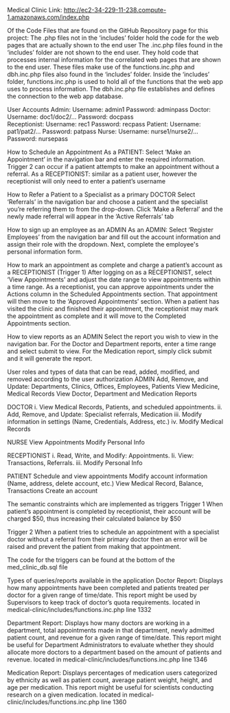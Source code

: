 Medical Clinic Link: http://ec2-34-229-11-238.compute-1.amazonaws.com/index.php

Of the Code Files that are found on the GitHub Repository page for this project:
The .php files not in the ‘includes’ folder hold the code for the web pages that are actually shown to the end user
The .inc.php files found in the ‘includes’ folder are not shown to the end user. They hold code that processes internal information for the correlated web pages that are shown to the end user. These files make use of the functions.inc.php and dbh.inc.php files also found in the ‘includes’ folder.
Inside the ‘includes’ folder, functions.inc.php is used to hold all of the functions that the web app uses to process information. The dbh.inc.php file establishes and defines the connection to the web app database.

User Accounts
Admin:
Username: admin1
Password: adminpass
Doctor:	
Username: doc1/doc2/…
Password: docpass	
Receptionist:
Username: rec1
Password: recpass
Patient: 
Username: pat1/pat2/…
Password: patpass
Nurse:
Username: nurse1/nurse2/…
Password: nursepass

How to Schedule an Appointment
As a PATIENT: Select ‘Make an Appointment’ in the navigation bar and enter the required information. Trigger 2 can occur if a patient attempts to make an appointment without a referral. 
As a RECEPTIONIST: similar as a patient user, however the receptionist will only need to enter a patient’s username

How to Refer a Patient to a Specialist as a primary DOCTOR
Select ‘Referrals’ in the navigation bar and choose a patient and the specialist you’re referring them to from the drop-down. Click ‘Make a Referral’ and the newly made referral will appear in the ‘Active Referrals’ tab

How to sign up an employee as an ADMIN 
As an ADMIN: Select ‘Register Employees’ from the navigation bar and fill out the account information and assign their role with the dropdown. Next, complete the employee's personal information form.

How to mark an appointment as complete and charge a patient’s account as a RECEPTIONIST (Trigger 1) 
After logging on as a RECEPTIONIST, select ‘View Appointments’ and adjust the date range to view appointments within a time range. As a receptionist, you can approve appointments under the Actions column in the Scheduled Appointments section. That appointment will then move to the ‘Approved Appointments’ section. When a patient has visited the clinic and finished their appointment, the receptionist may mark the appointment as complete and it will move to the Completed Appointments section.

How to view reports as an ADMIN
Select the report you wish to view in the navigation bar. For the Doctor and Department reports, enter a time range and select submit to view. For the Medication report, simply click submit and it will generate the report. 

User roles and types of data that can be read, added, modified, and removed according to the user authorization
ADMIN
Add, Remove, and Update: Departments, Clinics, Offices, Employees, Patients
View Medicine, Medical Records
View Doctor, Department and Medication Reports

DOCTOR
i.	View Medical Records, Patients, and scheduled appointments.
ii.	Add, Remove, and Update: Specialist referrals, Medication
iii.	Modify information in settings (Name, Credentials, Address, etc.)
iv. 	Modify Medical Records

NURSE
View Appointments
Modify Personal Info

RECEPTIONIST
 i.    Read, Write, and Modify: Appointments.
Ii.    View: Transactions, Referrals.
iii.   Modify Personal Info

PATIENT
Schedule and view appointments
Modify account information (Name, address, delete account, etc.)
View Medical Record, Balance, Transactions
Create an account

The semantic constraints which are implemented as triggers
Trigger 1
 When patient’s appointment is completed by receptionist, their account will be charged $50, thus increasing their calculated balance by $50
 
Trigger 2
When a patient tries to schedule an appointment with a specialist doctor without a referral from their primary doctor then an error will be raised and prevent the patient from making that appointment.

The code for the triggers can be found at the bottom of the med_clinic_db.sql file

Types of queries/reports available in the application
Doctor Report: Displays how many appointments have been completed and patients treated per doctor for a given range of time/date. This report might be used by Supervisors to keep track of doctor’s quota requirements.
located in medical-clinic/includes/functions.inc.php line 1332

Department Report: Displays how many doctors are working in a department, total appointments made in that department, newly admitted patient count, and revenue for a given range of time/date. This report might be useful for Department Administrators to evaluate whether they should allocate more doctors to a department based on the amount of patients and revenue.
located in medical-clinic/includes/functions.inc.php line 1346

Medication Report: Displays percentages of medication users categorized by ethnicity as well as patient count, average patient weight, height, and age per medication. This report might be useful for scientists conducting research on a given medication. 
located in medical-clinic/includes/functions.inc.php line 1360
